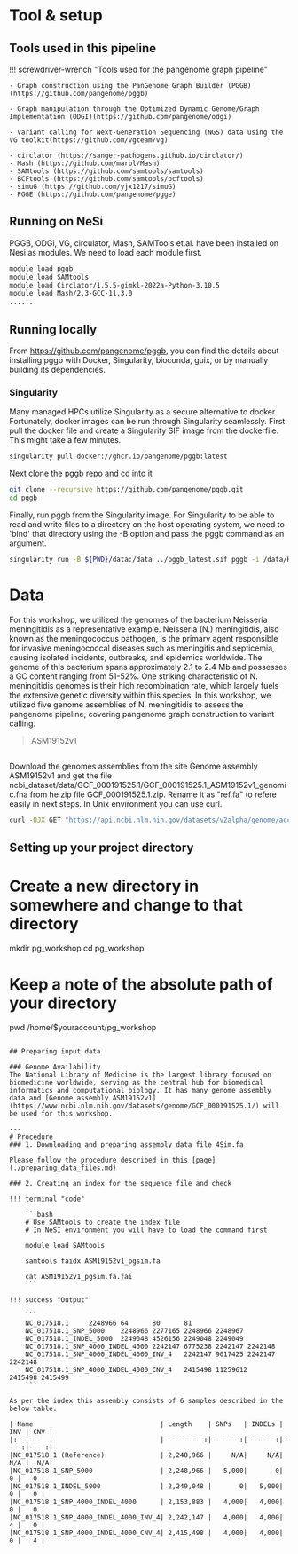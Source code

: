 # Tool & setup

## Tools used in this pipeline


!!! screwdriver-wrench "Tools used for the pangenome graph pipeline"

    - Graph construction using the PanGenome Graph Builder (PGGB) (https://github.com/pangenome/pggb)
    
    - Graph manipulation through the Optimized Dynamic Genome/Graph Implementation (ODGI)(https://github.com/pangenome/odgi)
    
    - Variant calling for Next-Generation Sequencing (NGS) data using the VG toolkit(https://github.com/vgteam/vg)

    - circlator (https://sanger-pathogens.github.io/circlator/)
    - Mash (https://github.com/marbl/Mash)
    - SAMtools (https://github.com/samtools/samtools)
    - BCFtools (https://github.com/samtools/bcftools)
    - simuG (https://github.com/yjx1217/simuG)
    - PGGE (https://github.com/pangenome/pgge)

## Running on NeSi
PGGB, ODGi, VG, circulator, Mash, SAMTools et.al. have been installed on Nesi as modules. We need to load each module first. 
```bash
module load pggb
module load SAMtools
module load Circlator/1.5.5-gimkl-2022a-Python-3.10.5
module load Mash/2.3-GCC-11.3.0
......

```
## Running locally
From https://github.com/pangenome/pggb, you can find the details about installing pggb with Docker, Singularity, bioconda, guix, or by manually building its dependencies.
### Singularity
Many managed HPCs utilize Singularity as a secure alternative to docker. Fortunately, docker images can be run through Singularity seamlessly.
First pull the docker file and create a Singularity SIF image from the dockerfile. This might take a few minutes.
```bash
singularity pull docker://ghcr.io/pangenome/pggb:latest
```
Next clone the pggb repo and cd into it
```bash
git clone --recursive https://github.com/pangenome/pggb.git
cd pggb
```
Finally, run pggb from the Singularity image. For Singularity to be able to read and write files to a directory on the host operating system, we need to 'bind' that directory using the -B option and pass the pggb command as an argument.
```bash
singularity run -B ${PWD}/data:/data ../pggb_latest.sif pggb -i /data/HLA/DRB1-3123.fa.gz -p 70 -s 3000 -G 2000 -n 10 -t 16 -v -V 'gi|568815561:#' -o /data/out -M -m
```



# Data
For this workshop, we utilized the genomes of the bacterium Neisseria meningitidis as a representative example.
Neisseria (N.) meningitidis, also known as the meningococcus pathogen, is the primary agent responsible for invasive meningococcal diseases such as meningitis and septicemia, causing isolated incidents, outbreaks, and epidemics worldwide. The genome of this bacterium spans approximately 2.1 to 2.4 Mb and possesses a GC content ranging from 51-52%. One striking characteristic of N. meningitidis genomes is their high recombination rate, which largely fuels the extensive genetic diversity within this species. In this workshop, we utilized five genome assemblies of N. meningitidis to assess the pangenome pipeline, covering pangenome graph construction to variant calling. 
>ASM19152v1
>


## 
Download the genomes assemblies from the site Genome assembly ASM19152v1 and get the file ncbi_dataset/data/GCF_000191525.1/GCF_000191525.1_ASM19152v1_genomic.fna from he zip file GCF_000191525.1.zip. Rename it as "ref.fa" to refere easily in next steps.
In Unix environment you can use curl.

```bash
curl -OJX GET "https://api.ncbi.nlm.nih.gov/datasets/v2alpha/genome/accession/GCF_000191525.1/download?include_annotation_type=GENOME_FASTA,GENOME_GFF,RNA_FASTA,CDS_FASTA,PROT_FASTA,SEQUENCE_REPORT&filename=GCF_000191525.1.zip" -H "Accept: application/zip"
```

## Setting up your project directory


# Create a new directory in somewhere and change to that directory
mkdir pg_workshop
cd pg_workshop
# Keep a note of the absolute path of your directory
pwd
/home/$youraccount/pg_workshop
```

## Preparing input data

### Genome Availability 
The National Library of Medicine is the largest library focused on biomedicine worldwide, serving as the central hub for biomedical informatics and computational biology. It has many genome assembly data and [Genome assembly ASM19152v1](https://www.ncbi.nlm.nih.gov/datasets/genome/GCF_000191525.1/) will be used for this workshop. 

---
# Procedure 
### 1. Downloading and preparing assembly data file 4Sim.fa

Please follow the procedure described in this [page](./preparing_data_files.md)

### 2. Creating an index for the sequence file and check

!!! terminal "code"

    ```bash
    # Use SAMtools to create the index file
    # In NeSI environment you will have to load the command first
    
    module load SAMtools
    
    samtools faidx ASM19152v1_pgsim.fa 
    
    cat ASM19152v1_pgsim.fa.fai
    ```

!!! success "Output"

    ```
    NC_017518.1     2248966 64      80      81
    NC_017518.1_SNP_5000    2248966 2277165 2248966 2248967
    NC_017518.1_INDEL_5000  2249048 4526156 2249048 2249049
    NC_017518.1_SNP_4000_INDEL_4000 2242147 6775238 2242147 2242148
    NC_017518.1_SNP_4000_INDEL_4000_INV_4   2242147 9017425 2242147 2242148
    NC_017518.1_SNP_4000_INDEL_4000_CNV_4   2415498 11259612        2415498 2415499
    ```
    
As per the index this assembly consists of 6 samples described in the below table. 

| Name                                | Length    | SNPs   | INDELs | INV | CNV |
|:-----                               |----------:|-------:|-------:|----:|----:|
|NC_017518.1 (Reference)              | 2,248,966 |     N/A|     N/A| N/A |  N/A|
|NC_017518.1_SNP_5000                 | 2,248,966 |   5,000|       0|   0 |   0 |
|NC_017518.1_INDEL_5000               | 2,249,048 |       0|   5,000|   0 |   0 |
|NC_017518.1_SNP_4000_INDEL_4000      | 2,153,883 |   4,000|   4,000|   0 |   0 |
|NC_017518.1_SNP_4000_INDEL_4000_INV_4| 2,242,147 |   4,000|   4,000|   4 |   0 |
|NC_017518.1_SNP_4000_INDEL_4000_CNV_4| 2,415,498 |   4,000|   4,000|   0 |   4 |
